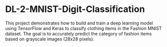 # DL-2-MNIST-Digit-Classification
This project demonstrates how to build and train a deep learning model using TensorFlow and Keras to classify clothing items in the Fashion MNIST dataset. The goal is to accurately predict the category of fashion items based on grayscale images (28x28 pixels).
